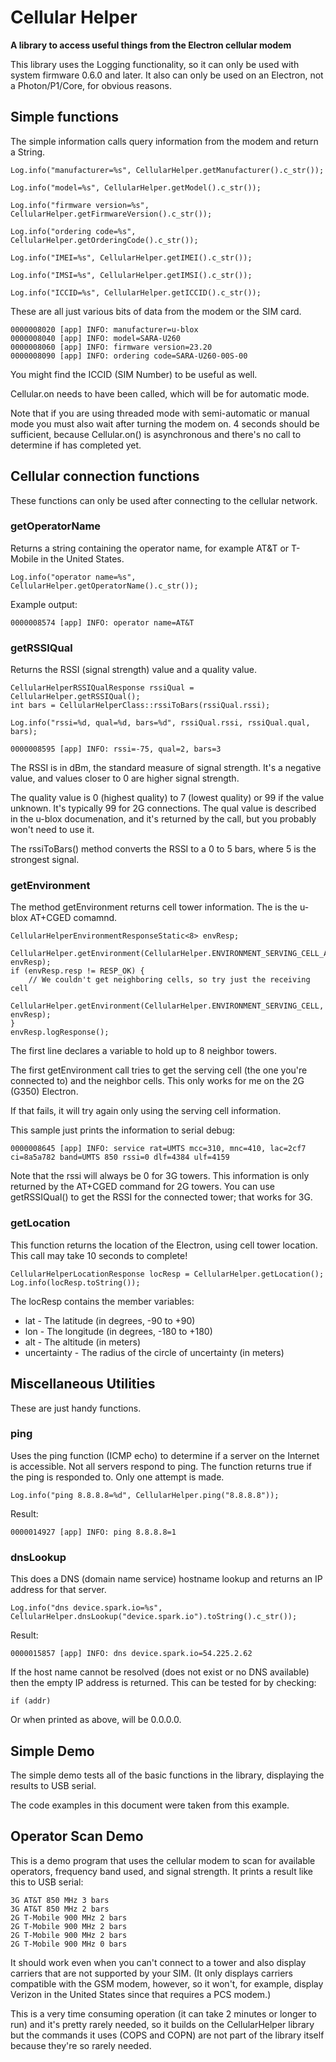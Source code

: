 # Cellular Helper

**A library to access useful things from the Electron cellular modem**

This library uses the Logging functionality, so it can only be used with system firmware 0.6.0 and later. It also can only be used on an Electron, not a Photon/P1/Core, for obvious reasons.

## Simple functions

The simple information calls query information from the modem and return a String.

```
Log.info("manufacturer=%s", CellularHelper.getManufacturer().c_str());

Log.info("model=%s", CellularHelper.getModel().c_str());

Log.info("firmware version=%s", CellularHelper.getFirmwareVersion().c_str());

Log.info("ordering code=%s", CellularHelper.getOrderingCode().c_str());

Log.info("IMEI=%s", CellularHelper.getIMEI().c_str());

Log.info("IMSI=%s", CellularHelper.getIMSI().c_str());

Log.info("ICCID=%s", CellularHelper.getICCID().c_str());
```

These are all just various bits of data from the modem or the SIM card. 

```
0000008020 [app] INFO: manufacturer=u-blox
0000008040 [app] INFO: model=SARA-U260
0000008060 [app] INFO: firmware version=23.20
0000008090 [app] INFO: ordering code=SARA-U260-00S-00
```

You might find the ICCID (SIM Number) to be useful as well.

Cellular.on needs to have been called, which will be for automatic mode. 

Note that if you are using threaded mode with semi-automatic or manual mode you must also wait after turning the modem on. 4 seconds should be sufficient, because Cellular.on() is asynchronous and there's no call to determine if has completed yet.


## Cellular connection functions

These functions can only be used after connecting to the cellular network.

### getOperatorName

Returns a string containing the operator name, for example AT&T or T-Mobile in the United States.

```
Log.info("operator name=%s", CellularHelper.getOperatorName().c_str());
```

Example output:

```
0000008574 [app] INFO: operator name=AT&T
```

### getRSSIQual

Returns the RSSI (signal strength) value and a quality value.

```
CellularHelperRSSIQualResponse rssiQual = CellularHelper.getRSSIQual();
int bars = CellularHelperClass::rssiToBars(rssiQual.rssi);

Log.info("rssi=%d, qual=%d, bars=%d", rssiQual.rssi, rssiQual.qual, bars);
```

```
0000008595 [app] INFO: rssi=-75, qual=2, bars=3
```

The RSSI is in dBm, the standard measure of signal strength. It's a negative value, and values closer to 0 are higher signal strength.

The quality value is 0 (highest quality) to 7 (lowest quality) or 99 if the value unknown. It's typically 99 for 2G connections. The qual value is described in the u-blox documenation, and it's returned by the call, but you probably won't need to use it.

The rssiToBars() method converts the RSSI to a 0 to 5 bars, where 5 is the strongest signal.


### getEnvironment

The method getEnvironment returns cell tower information. The is the u-blox AT+CGED comamnd.

```
CellularHelperEnvironmentResponseStatic<8> envResp;

CellularHelper.getEnvironment(CellularHelper.ENVIRONMENT_SERVING_CELL_AND_NEIGHBORS, envResp);
if (envResp.resp != RESP_OK) {
	// We couldn't get neighboring cells, so try just the receiving cell
	CellularHelper.getEnvironment(CellularHelper.ENVIRONMENT_SERVING_CELL, envResp);
}
envResp.logResponse();

```

The first line declares a variable to hold up to 8 neighbor towers.

The first getEnvironment call tries to get the serving cell (the one you're connected to) and the neighbor cells. This only works for me on the 2G (G350) Electron.

If that fails, it will try again only using the serving cell information.

This sample just prints the information to serial debug:

```
0000008645 [app] INFO: service rat=UMTS mcc=310, mnc=410, lac=2cf7 ci=8a5a782 band=UMTS 850 rssi=0 dlf=4384 ulf=4159
```

Note that the rssi will always be 0 for 3G towers. This information is only returned by the AT+CGED command for 2G towers. You can use getRSSIQual() to get the RSSI for the connected tower; that works for 3G.

### getLocation

This function returns the location of the Electron, using cell tower location. This call may take 10 seconds to complete!

```
CellularHelperLocationResponse locResp = CellularHelper.getLocation();
Log.info(locResp.toString());
```

The locResp contains the member variables:

- lat - The latitude (in degrees, -90 to +90)
- lon - The longitude (in degrees, -180 to +180)
- alt - The altitude (in meters)
- uncertainty - The radius of the circle of uncertainty (in meters)
	

## Miscellaneous Utilities

These are just handy functions.

### ping

Uses the ping function (ICMP echo) to determine if a server on the Internet is accessible. Not all servers respond to ping. The function returns true if the ping is responded to. Only one attempt is made.

```
Log.info("ping 8.8.8.8=%d", CellularHelper.ping("8.8.8.8"));
```

Result:

```
0000014927 [app] INFO: ping 8.8.8.8=1
```

### dnsLookup

This does a DNS (domain name service) hostname lookup and returns an IP address for that server.

```
Log.info("dns device.spark.io=%s", CellularHelper.dnsLookup("device.spark.io").toString().c_str());
```

Result:

```
0000015857 [app] INFO: dns device.spark.io=54.225.2.62
```

If the host name cannot be resolved (does not exist or no DNS available) then the empty IP address is returned. This can be tested for by checking:

```
if (addr)
```

Or when printed as above, will be 0.0.0.0.


## Simple Demo

The simple demo tests all of the basic functions in the library, displaying the results to USB serial.

The code examples in this document were taken from this example.


## Operator Scan Demo

This is a demo program that uses the cellular modem to scan for available operators, frequency band used, and signal strength. It prints a result like this to USB serial:

```
3G AT&T 850 MHz 3 bars
3G AT&T 850 MHz 2 bars
2G T-Mobile 900 MHz 2 bars
2G T-Mobile 900 MHz 2 bars
2G T-Mobile 900 MHz 2 bars
2G T-Mobile 900 MHz 0 bars
```

It should work even when you can't connect to a tower and also display carriers that are not supported by your SIM. (It only displays carriers compatible with the GSM modem, however, so it won't, for example, display Verizon in the United States since that requires a PCS modem.)

This is a very time consuming operation (it can take 2 minutes or longer to run) and it's pretty rarely needed, so it builds on the CellularHelper library but the commands it uses (COPS and COPN) are not part of the library itself because they're so rarely needed.


